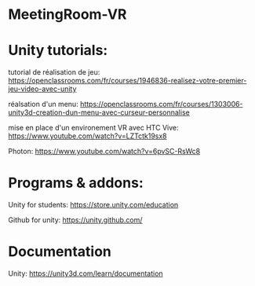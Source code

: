 # MeetingRoom-VR

# Unity tutorials:

tutorial de réalisation de jeu:
https://openclassrooms.com/fr/courses/1946836-realisez-votre-premier-jeu-video-avec-unity

réalsation d'un menu:
https://openclassrooms.com/fr/courses/1303006-unity3d-creation-dun-menu-avec-curseur-personnalise

mise en place d'un environement VR avec HTC Vive:
https://www.youtube.com/watch?v=LZTctk19sx8

Photon:
https://www.youtube.com/watch?v=6pvSC-RsWc8


# Programs & addons:

Unity for students:
https://store.unity.com/education

Github for unity:
https://unity.github.com/

# Documentation

Unity:
https://unity3d.com/learn/documentation
